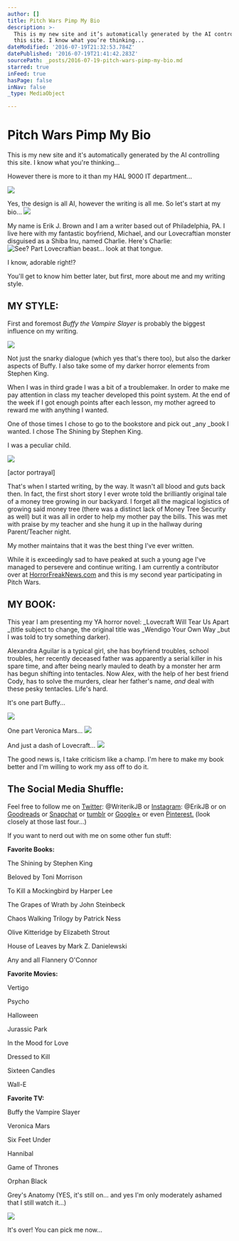 ```yaml
---
author: []
title: Pitch Wars Pimp My Bio
description: >-
  This is my new site and it’s automatically generated by the AI controlling
  this site. I know what you’re thinking...
dateModified: '2016-07-19T21:32:53.784Z'
datePublished: '2016-07-19T21:41:42.283Z'
sourcePath: _posts/2016-07-19-pitch-wars-pimp-my-bio.md
starred: true
inFeed: true
hasPage: false
inNav: false
_type: MediaObject

---
```

# Pitch Wars Pimp My Bio

This is my new site and it's automatically generated by the AI controlling this site. I know what you're thinking...

However there is more to it than my HAL 9000 IT department...

<article style=""><img src="https://s3-us-west-2.amazonaws.com/the-grid-img/p/cb55409f36c069effcf94cee8f37e2eb6d089aa8.gif" /></article>

Yes, the design is all AI, however the writing is all me. So let's start at my bio...
![](https://the-grid-user-content.s3-us-west-2.amazonaws.com/41a9f408-6b76-4e5d-b244-783b3b19dde7.gif)

My name is Erik J. Brown and I am a writer based out of Philadelphia, PA. I live here with my fantastic boyfriend, Michael, and our Lovecraftian monster disguised as a Shiba Inu, named Charlie. Here's Charlie:
![See? Part Lovecraftian beast... look at that tongue.](https://the-grid-user-content.s3-us-west-2.amazonaws.com/18a1df12-c88e-42be-8f1b-2e3c74d2920b.jpg)

I know, adorable right!?

You'll get to know him better later, but first, more about me and my writing style.

## MY STYLE:

First and foremost _Buffy the Vampire Slayer_ is probably the biggest influence on my writing.

<article style=""><img src="https://s3-us-west-2.amazonaws.com/the-grid-img/p/0c4b4d1fbca40fe8c7694901ec68cdd4d944fa3a.gif" /></article>

Not just the snarky dialogue (which yes that's there too), but also the darker aspects of Buffy. I also take some of my darker horror elements from Stephen King.

When I was in third grade I was a bit of a troublemaker. In order to make me pay attention in class my teacher developed this point system. At the end of the week if I got enough points after each lesson, my mother agreed to reward me with anything I wanted.

One of those times I chose to go to the bookstore and pick out _any _book I wanted. I chose The Shining by Stephen King.

I was a peculiar child.

<article style=""><img src="https://s3-us-west-2.amazonaws.com/the-grid-img/p/d1b62de2852c06cd05b0c52e5ccf5fe696d019bd.gif" /><p>[actor portrayal]</p></article>

That's when I started writing, by the way. It wasn't all blood and guts back then. In fact, the first short story I ever wrote told the brilliantly original tale of a money tree growing in our backyard. I forget all the magical logistics of growing said money tree (there was a distinct lack of Money Tree Security as well) but it was all in order to help my mother pay the bills. This was met with praise by my teacher and she hung it up in the hallway during Parent/Teacher night.

My mother maintains that it was the best thing I've ever written.

While it is exceedingly sad to have peaked at such a young age I've managed to persevere and continue writing. I am currently a contributor over at [HorrorFreakNews.com][0] and this is my second year participating in Pitch Wars.

## MY BOOK:

This year I am presenting my YA horror novel: _Lovecraft Will Tear Us Apart _(title subject to change, the original title was _Wendigo Your Own Way _but I was told to try something darker).

Alexandra Aguilar is a typical girl, she has boyfriend troubles, school troubles, her recently deceased father was apparently a serial killer in his spare time, and after being nearly mauled to death by a monster her arm has begun shifting into tentacles. Now Alex, with the help of her best friend Cody, has to solve the murders, clear her father's name, _and_ deal with these pesky tentacles. Life's hard.

It's one part Buffy...

<article style=""><img src="https://s3-us-west-2.amazonaws.com/the-grid-img/p/acb229f1d589e21ccf03a10f34e92a31da00ad3e.gif" /></article>

One part Veronica Mars...
![](https://the-grid-user-content.s3-us-west-2.amazonaws.com/3ef14953-a02c-4f6b-8096-5225eb4527f1.gif)

And just a dash of Lovecraft...
![](https://the-grid-user-content.s3-us-west-2.amazonaws.com/dd09cefe-f477-4edd-aa4b-4b15141e96b7.gif)

The good news is, I take criticism like a champ. I'm here to make my book better and I'm willing to work my ass off to do it.

## **The Social Media Shuffle:**

Feel free to follow me on [Twitter][1]: @WriterikJB or [Instagram][2]: @ErikJB or on [Goodreads][3] or [Snapchat][4] or [tumblr][5] or [Google+][6] or even [Pinterest.][7] (look closely at those last four...)

If you want to nerd out with me on some other fun stuff:

**Favorite Books:**

The Shining by Stephen King

Beloved by Toni Morrison

To Kill a Mockingbird by Harper Lee

The Grapes of Wrath by John Steinbeck

Chaos Walking Trilogy by Patrick Ness

Olive Kitteridge by Elizabeth Strout

House of Leaves by Mark Z. Danielewski

Any and all Flannery O'Connor

**Favorite Movies:**

Vertigo

Psycho

Halloween

Jurassic Park

In the Mood for Love

Dressed to Kill

Sixteen Candles

Wall-E

**Favorite TV:**

Buffy the Vampire Slayer

Veronica Mars

Six Feet Under

Hannibal

Game of Thrones

Orphan Black

Grey's Anatomy (YES, it's still on... and yes I'm only moderately ashamed that I still watch it...)

<article style=""><img src="https://s3-us-west-2.amazonaws.com/the-grid-img/p/4978ca518de421d2f45e9fc39d5ce1ea99ea489a.gif" /><p>It's over! You can pick me now...</p></article>



[0]: http://horrorfreaknews.com/author/hfncontributorbrown
[1]: https://twitter.com/WriterikJB
[2]: https://www.instagram.com/erikjb/
[3]: https://www.goodreads.com/user/show/22960845-erik-brown
[4]: http://scoopempire.com/wp-content/uploads/2016/05/snapchat.gif
[5]: http://i.imgur.com/cocvp.gif
[6]: http://vignette3.wikia.nocookie.net/degrassi/images/2/24/Phoebe_stop_the_madness.gif/revision/latest?cb=20140201070335
[7]: https://www.google.com/search?q=i+don't+know+what+pinterest+is+gif&source=lnms&tbm=isch&sa=X&ved=0ahUKEwi09t_EuIDOAhUM7yYKHRcWDCAQ_AUICCgB&biw=1366&bih=643#tbm=isch&q=i+don%27t+have+pinterest+gif